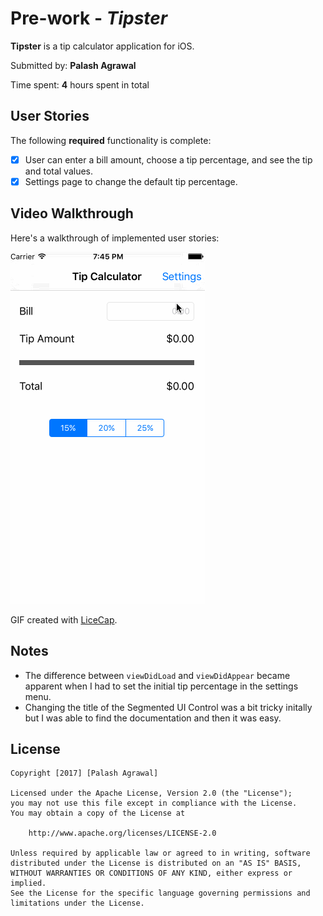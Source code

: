 # Pre-work - *Tipster*

**Tipster** is a tip calculator application for iOS.

Submitted by: **Palash Agrawal**

Time spent: **4** hours spent in total

## User Stories

The following **required** functionality is complete:

* [X] User can enter a bill amount, choose a tip percentage, and see the tip and total values.
* [X] Settings page to change the default tip percentage.

## Video Walkthrough 

Here's a walkthrough of implemented user stories:

<img src='https://raw.githubusercontent.com/agrawalpalash/Tipster/master/Prework.gif' title='Video Walkthrough' width='' alt='Video Walkthrough' />

GIF created with [LiceCap](http://www.cockos.com/licecap/).

## Notes

- The difference between `viewDidLoad` and `viewDidAppear` became apparent when I had to set the initial tip percentage in the settings menu.
- Changing the title of the Segmented UI Control was a bit tricky initally but I was able to find the documentation and then it was easy.

## License

    Copyright [2017] [Palash Agrawal]

    Licensed under the Apache License, Version 2.0 (the "License");
    you may not use this file except in compliance with the License.
    You may obtain a copy of the License at

        http://www.apache.org/licenses/LICENSE-2.0

    Unless required by applicable law or agreed to in writing, software
    distributed under the License is distributed on an "AS IS" BASIS,
    WITHOUT WARRANTIES OR CONDITIONS OF ANY KIND, either express or implied.
    See the License for the specific language governing permissions and
    limitations under the License.
